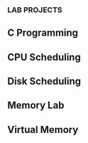 ### LAB PROJECTS

## C Programming
## CPU Scheduling
## Disk Scheduling
## Memory Lab
## Virtual Memory
